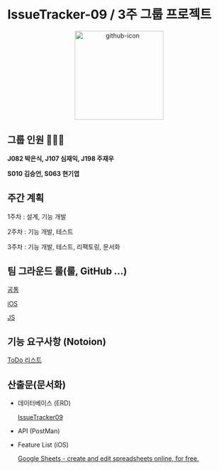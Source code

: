 # IssueTracker-09 / 3주 그룹 프로젝트

<p align="center">
<img src="https://github.com/qkrdmstlr3/svg-icon-animation/blob/master/github-icon/github-icon.gif" alt="github-icon" width="200" height="200" />
</p>

## 그룹 인원 🧑🏻‍💻

**J082 박은식, J107 심재익, J198 주재우**

**S010 김승언, S063 현기엽**

## 주간 계획

1주차 : 설계, 기능 개발

2주차 : 기능 개발, 테스트

3주차 : 기능 개발, 테스트, 리팩토링, 문서화

## 팀 그라운드 룰(룰, GitHub ...)

[공통](<https://github.com/boostcamp-2020/IssueTracker-09/wiki/(%ED%8C%80%EA%B7%B8%EB%9D%BC%EC%9A%B4%EB%93%9C%EB%A3%B0)---%EA%B3%B5%ED%86%B5>)

[iOS](<https://github.com/boostcamp-2020/IssueTracker-09/wiki/(%ED%8C%80%EA%B7%B8%EB%9D%BC%EC%9A%B4%EB%93%9C%EB%A3%B0)---iOS>)

[JS](https://www.notion.so/JS-b853cf8117d84587925001767ab955ed)

## 기능 요구사항 (Notoion)

[ToDo 리스트](https://www.notion.so/092aa8b7eeb94aa484405429d1d30441)

## 산출문(문서화)

- 데이터베이스 (ERD)

  [IssueTracker09](https://www.erdcloud.com/d/zahixjNPz8acSNZAB)

- API (PostMan)

- Feature List (iOS)

  [Google Sheets - create and edit spreadsheets online, for free.](https://docs.google.com/spreadsheets/d/1c4khN9WnOH5Y188t8uiwruJ2TbhPEZDRNfFqx7ItewE/edit#gid=0)
